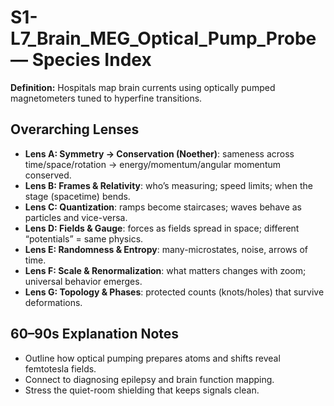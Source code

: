# S1-L7_Brain_MEG_Optical_Pump_Probe — Species Index
**Definition:** Hospitals map brain currents using optically pumped magnetometers tuned to hyperfine transitions.
## Overarching Lenses

- **Lens A: Symmetry -> Conservation (Noether)**: sameness across time/space/rotation → energy/momentum/angular momentum conserved.
- **Lens B: Frames & Relativity**: who’s measuring; speed limits; when the stage (spacetime) bends.
- **Lens C: Quantization**: ramps become staircases; waves behave as particles and vice-versa.
- **Lens D: Fields & Gauge**: forces as fields spread in space; different “potentials” = same physics.
- **Lens E: Randomness & Entropy**: many-microstates, noise, arrows of time.
- **Lens F: Scale & Renormalization**: what matters changes with zoom; universal behavior emerges.
- **Lens G: Topology & Phases**: protected counts (knots/holes) that survive deformations.

## 60–90s Explanation Notes
- Outline how optical pumping prepares atoms and shifts reveal femtotesla fields.
- Connect to diagnosing epilepsy and brain function mapping.
- Stress the quiet-room shielding that keeps signals clean.
